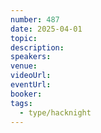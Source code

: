 ```yaml
---
number: 487
date: 2025-04-01
topic: 
description: 
speakers: 
venue: 
videoUrl: 
eventUrl: 
booker: 
tags:
  - type/hacknight
---
```

